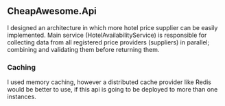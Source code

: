 ## CheapAwesome.Api

I designed an architecture in which more hotel price supplier can be easily implemented. 
Main service (HotelAvailabilityService) is responsible for collecting data from all registered price providers (suppliers) in parallel; combining and validating them before returning them.

### Caching

I used memory caching, however a distributed cache provider like Redis would be better to use, if this api is going to be deployed to more than one instances.
